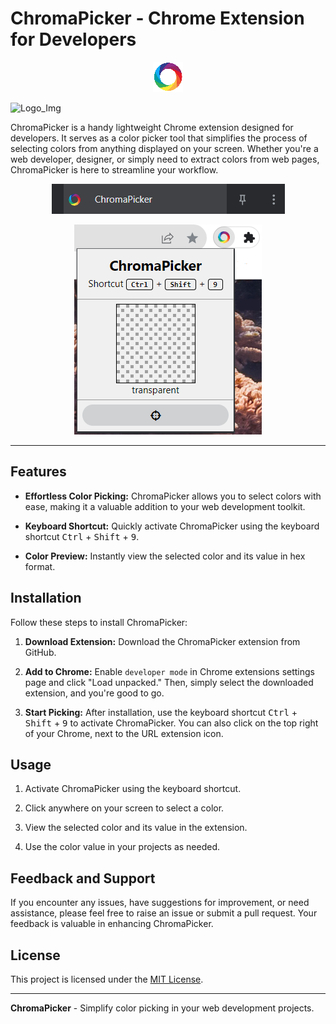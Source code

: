 # ChromaPicker - Chrome Extension for Developers

<p align="center"><img src="./images/picker_48.jpg" alt="ChromaPicker Logo"></p>

![Logo_Img](https://imager-x.spacecat.ninja/imager-x-poster.png)

ChromaPicker is a handy lightweight Chrome extension designed for developers. It serves as a color picker tool that simplifies the process of selecting colors from anything displayed on your screen. Whether you're a web developer, designer, or simply need to extract colors from web pages, ChromaPicker is here to streamline your workflow.

<p align="center"><img src="./screenshots/image1.png" alt="ChromaPicker Logo"></p>
<p align="center"><img src="./screenshots/image2.png" alt="ChromaPicker Logo"></p>

<hr />

## Features

- **Effortless Color Picking:** ChromaPicker allows you to select colors with ease, making it a valuable addition to your web development toolkit.

- **Keyboard Shortcut:** Quickly activate ChromaPicker using the keyboard shortcut <kbd>Ctrl</kbd> + <kbd>Shift</kbd> + <kbd>9</kbd>.

- **Color Preview:** Instantly view the selected color and its value in hex format.

## Installation

Follow these steps to install ChromaPicker:

1. **Download Extension:** Download the ChromaPicker extension from GitHub.

2. **Add to Chrome:** Enable `developer mode` in Chrome extensions settings page and click "Load unpacked." Then, simply select the downloaded extension, and you're good to go.

3. **Start Picking:** After installation, use the keyboard shortcut <kbd>Ctrl</kbd> + <kbd>Shift</kbd> + <kbd>9</kbd> to activate ChromaPicker. You can also click on the top right of your Chrome, next to the URL extension icon.

## Usage

1. Activate ChromaPicker using the keyboard shortcut.

2. Click anywhere on your screen to select a color.

3. View the selected color and its value in the extension.

4. Use the color value in your projects as needed.

## Feedback and Support

If you encounter any issues, have suggestions for improvement, or need assistance, please feel free to raise an issue or submit a pull request. Your feedback is valuable in enhancing ChromaPicker.

## License

This project is licensed under the [MIT License](LICENSE).

---

**ChromaPicker** - Simplify color picking in your web development projects.
